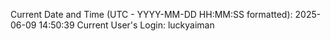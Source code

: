 Current Date and Time (UTC - YYYY-MM-DD HH:MM:SS formatted): 2025-06-09 14:50:39
Current User's Login: luckyaiman
